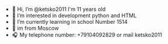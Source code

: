 - 👋 Hi, I’m @ketsko2011 I'm 11 years old
- 👀 I’m interested in development python and HTML
- 🌱 I’m currently learning in school Number 1514
- 💞️ im from Moscow
- 🎧 My telephone number: +79104092829 or mail ketsko2011

<!---
ketsko2011/ketsko2011 is a ✨ special ✨ repository because its `README.md` (this file) appears on your GitHub profile.
You can click the Preview link to take a look at your changes.
--->
